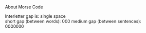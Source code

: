 About Morse Code

Interletter gap is: single space  
short gap (between words): 000
medium gap (between sentences): 0000000